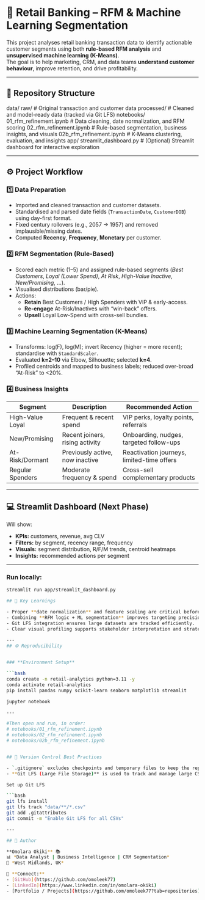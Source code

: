 # 🏦 Retail Banking – RFM & Machine Learning Segmentation

This project analyses retail banking transaction data to identify actionable customer segments using both **rule-based RFM analysis** and **unsupervised machine learning (K-Means)**.  
The goal is to help marketing, CRM, and data teams **understand customer behaviour**, improve retention, and drive profitability.

---

## 📂 Repository Structure

data/
raw/ # Original transaction and customer data
processed/ # Cleaned and model-ready data (tracked via Git LFS)
notebooks/
01_rfm_refinement.ipynb # Data cleaning, date normalization, and RFM scoring
02_rfm_refinement.ipynb # Rule-based segmentation, business insights, and visuals
02b_rfm_refinement.ipynb # K-Means clustering, evaluation, and insights
app/
streamlit_dashboard.py # (Optional) Streamlit dashboard for interactive exploration


---

## ⚙️ Project Workflow

### **1️⃣ Data Preparation**
- Imported and cleaned transaction and customer datasets.
- Standardised and parsed date fields (`TransactionDate`, `CustomerDOB`) using day-first format.
- Fixed century rollovers (e.g., 2057 → 1957) and removed implausible/missing dates.
- Computed **Recency**, **Frequency**, **Monetary** per customer.

### **2️⃣ RFM Segmentation (Rule-Based)**
- Scored each metric (1–5) and assigned rule-based segments (*Best Customers*, *Loyal (Lower Spend)*, *At Risk*, *High-Value Inactive*, *New/Promising*, …).
- Visualised distributions (bar/pie).
- Actions:
  - **Retain** Best Customers / High Spenders with VIP & early-access.
  - **Re-engage** At-Risk/Inactives with “win-back” offers.
  - **Upsell** Loyal Low-Spend with cross-sell bundles.

### **3️⃣ Machine Learning Segmentation (K-Means)**
- Transforms: log(F), log(M); invert Recency (higher = more recent); standardise with `StandardScaler`.
- Evaluated **k=2–10** via Elbow, Silhouette; selected **k=4**.
- Profiled centroids and mapped to business labels; reduced over-broad “At-Risk” to <20%.

### **4️⃣ Business Insights**
| Segment            | Description                         | Recommended Action                           |
|--------------------|-------------------------------------|----------------------------------------------|
| High-Value Loyal   | Frequent & recent spend             | VIP perks, loyalty points, referrals         |
| New/Promising      | Recent joiners, rising activity     | Onboarding, nudges, targeted follow-ups      |
| At-Risk/Dormant    | Previously active, now inactive     | Reactivation journeys, limited-time offers   |
| Regular Spenders   | Moderate frequency & spend          | Cross-sell complementary products            |

---

## 💻 Streamlit Dashboard (Next Phase)

Will show:
- **KPIs:** customers, revenue, avg CLV  
- **Filters:** by segment, recency range, frequency  
- **Visuals:** segment distribution, R/F/M trends, centroid heatmaps  
- **Insights:** recommended actions per segment  

---

### Run locally:

```bash
streamlit run app/streamlit_dashboard.py

## 🧠 Key Learnings

- Proper **date normalization** and feature scaling are critical before clustering.
- Combining **RFM logic + ML segmentation** improves targeting precision.
- Git LFS integration ensures large datasets are tracked efficiently.
- Clear visual profiling supports stakeholder interpretation and strategic planning.

---
## ⚙️ Reproducibility

 
### **Environment Setup**

```bash
conda create -n retail-analytics python=3.11 -y
conda activate retail-analytics
pip install pandas numpy scikit-learn seaborn matplotlib streamlit

jupyter notebook

---

#Then open and run, in order:
# notebooks/01_rfm_refinement.ipynb
# notebooks/02_rfm_refinement.ipynb
# notebooks/02b_rfm_refinement.ipynb


## 🧾 Version Control Best Practices

- `.gitignore` excludes checkpoints and temporary files to keep the repository clean.  
- **Git LFS (Large File Storage)** is used to track and manage large CSV files efficiently.  

Set up Git LFS

```bash
git lfs install
git lfs track "data/**/*.csv"
git add .gitattributes
git commit -m "Enable Git LFS for all CSVs"

---

## 👤 Author

**Omolara Okiki** 📚  
📊 *Data Analyst | Business Intelligence | CRM Segmentation*  
📍 *West Midlands, UK*  

🔗 **Connect:**  
- [GitHub](https://github.com/omoleek77)  
- [LinkedIn](https://www.linkedin.com/in/omolara-okiki)  
- [Portfolio / Projects](https://github.com/omoleek77?tab=repositories)
